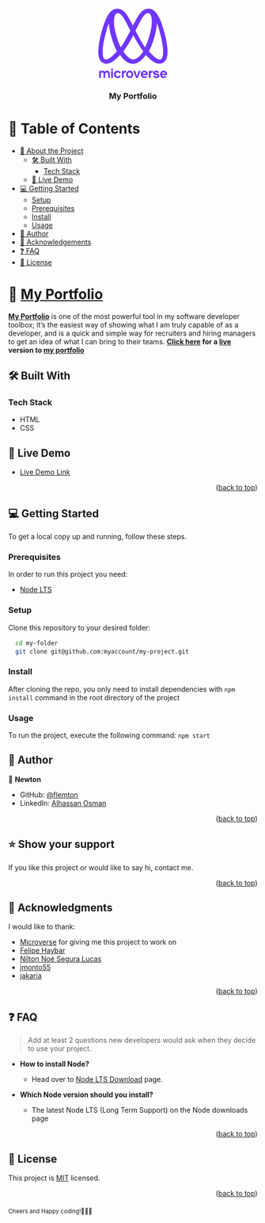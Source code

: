 <a name="readme-top"></a>

<!--
HOW TO USE:
This is an example of how you may give instructions on setting up your project locally.

Modify this file to match your project and remove sections that don't apply.

REQUIRED SECTIONS:
- Table of Contents
- About the Project
  - Built With
- Getting Started
- Author
- Acknowledgements
- License

After you're finished please remove all the comments and instructions!
-->

<div align="center">

  <img src="murple_logo.png" alt="logo" width="140"  height="auto" />
  <br/>

  <h3><b>My Portfolio</b></h3>

</div>

<!-- TABLE OF CONTENTS -->

# 📗 Table of Contents

- [📖 About the Project](#about-project)
  - [🛠 Built With](#built-with)
    - [Tech Stack](#tech-stack)
  - [🚀 Live Demo](#live-demo)
- [💻 Getting Started](#getting-started)
  - [Setup](#setup)
  - [Prerequisites](#prerequisites)
  - [Install](#install)
  - [Usage](#usage)
- [👥 Author](#author)
- [🙏 Acknowledgements](#acknowledgements)
- [❓ FAQ](#faq)
- [📝 License](#license)

<!-- PROJECT DESCRIPTION -->

# 📖 [My Portfolio](https://flemton.github.io/my-portfolio/) <a name="about-project"></a>

**[My Portfolio](https://flemton.github.io/my-portfolio/)** is one of the most powerful tool in my software developer toolbox; it’s the easiest way of showing what I am truly capable of as a developer, and is a quick and simple way for recruiters and hiring managers to get an idea of what I can bring to their teams.
**[Click here](https://flemton.github.io/my-portfolio/) for a [live](https://flemton.github.io/my-portfolio/) version to [my portfolio](https://flemton.github.io/my-portfolio/)**

## 🛠 Built With <a name="built-with"></a>

### Tech Stack <a name="tech-stack"></a>

* HTML
* CSS

<!-- LIVE DEMO -->

## 🚀 Live Demo <a name="live-demo"></a>

- [Live Demo Link](https://flemton.github.io/my-portfolio/)
<p align="right">(<a href="#readme-top">back to top</a>)</p>

<!-- GETTING STARTED -->

## 💻 Getting Started <a name="getting-started"></a>

To get a local copy up and running, follow these steps.

### Prerequisites

In order to run this project you need:
- [Node LTS](https://nodejs.org/en/download/)

<!--
Example command:

```sh
 gem install rails
```
 -->

### Setup

Clone this repository to your desired folder:


```sh
  cd my-folder
  git clone git@github.com:myaccount/my-project.git
```

### Install

After cloning the repo, you only need to install dependencies with `npm install` command in the root directory of the project

### Usage

To run the project, execute the following command:
`npm start`


<!-- AUTHOR -->

## 👥 Author <a name="author"></a>

👤 **Newton**

- GitHub: [@flemton](https://github.com/flemton)
- LinkedIn: [Alhassan Osman](https://www.linkedin.com/in/alhassan-o-83039a80/)

<p align="right">(<a href="#readme-top">back to top</a>)</p>


<!-- SUPPORT -->

## ⭐️ Show your support <a name="support"></a>

If you like this project or would like to say hi, contact me.

<p align="right">(<a href="#readme-top">back to top</a>)</p>

<!-- ACKNOWLEDGEMENTS -->

## 🙏 Acknowledgments <a name="acknowledgements"></a>

I would like to thank:
- [Microverse](https://www.microverse.org/) for giving me this project to work on
- [Felipe Haybar](https://github.com/Feliverse)
- [Nilton Noé Segura Lucas](https://github.com/Nkaleth)
- [jmonto55](https://github.com/jmonto55)
- [jakaria](https://github.com/JakariaJishan)

<p align="right">(<a href="#readme-top">back to top</a>)</p>

<!-- FAQ (optional) -->

## ❓ FAQ <a name="faq"></a>

> Add at least 2 questions new developers would ask when they decide to use your project.

- **How to install Node?**

  - Head over to [Node LTS Download](https://nodejs.org/en/download/) page.

- **Which Node version should you install?**

  - The latest Node LTS (Long Term Support) on the Node downloads page

<p align="right">(<a href="#readme-top">back to top</a>)</p>

<!-- LICENSE -->

## 📝 License <a name="license"></a>

This project is [MIT](./LICENSE) licensed.


<p align="right">(<a href="#readme-top">back to top</a>)</p>


<sub> Cheers and Happy coding!👏👏👏 </sub>
